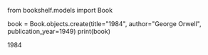 from bookshelf.models import Book

book = Book.objects.create(title="1984", author="George Orwell", publication_year=1949)
print(book)

1984 